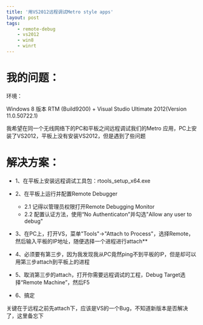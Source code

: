 ```yaml
---
title: '用VS2012远程调试Metro style apps'
layout: post
tags:
    - remote-debug
    - vs2012
    - win8
    - winrt
---
```


# 我的问题：
环境：  

Windows 8 版本 RTM (Build9200) + Visual Studio Ultimate 2012(Version 11.0.50722.1)

我希望在同一个无线网络下的PC和平板之间远程调试我们的Metro 应用，PC上安装了VS2012，平板上没有安装VS2012，但是遇到了些问题

# 解决方案：
* 1、在平板上安装远程调试工具包：rtools_setup_x64.exe
* 2、在平板上运行并配置Remote Debugger
	* 2.1 记得以管理员权限打开Remote Debugging Monitor
	* 2.2 配置认证方法，使用“No Authenticaton”并勾选"Allow any user to debug"

* 3、在PC上，打开VS，菜单"Tools"->"Attach to Process"，选择Remote，然后输入平板的IP地址，随便选择一个进程进行attach**
* 4、必须要有第三步，因为我发现我从PC竟然ping不到平板的IP，但是却可以用第三步attach到平板上的进程
* 5、取消第三步的attach，打开你需要远程调试的工程，Debug Target选择“Remote Machine”，然后F5
* 6、搞定

关键在于远程之前先attach下，应该是VS的一个Bug，不知道新版本是否解决了，这里备忘下